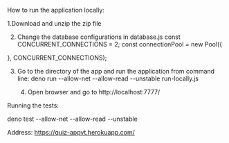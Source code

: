 How to run the application locally:

1.Download and unzip the zip file

2. Change the database configurations in database.js const
   CONCURRENT_CONNECTIONS = 2; const connectionPool = new Pool({

}, CONCURRENT_CONNECTIONS);

3. Go to the directory of the app and run the application from command line:
   deno run --allow-net --allow-read --unstable run-locally.js

   4. Open browser and go to http://localhost:7777/

Running the tests:

deno test --allow-net --allow-read --unstable

Address: https://quiz-appvt.herokuapp.com/
